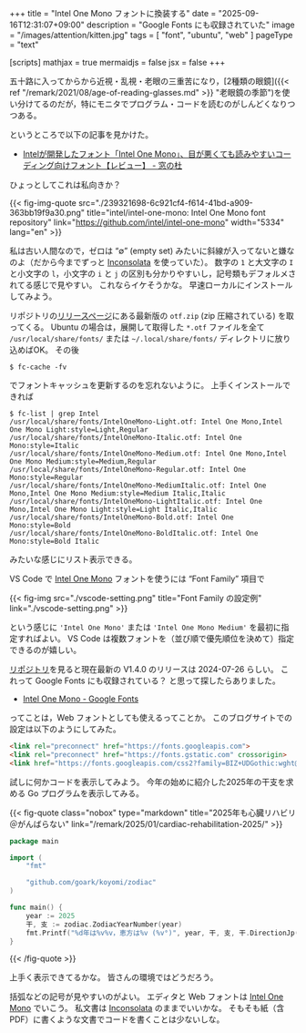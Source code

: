 +++
title = "Intel One Mono フォントに換装する"
date =  "2025-09-16T12:31:07+09:00"
description = "Google Fonts にも収録されていた"
image = "/images/attention/kitten.jpg"
tags = [ "font", "ubuntu", "web" ]
pageType = "text"

[scripts]
  mathjax = true
  mermaidjs = false
  jsx = false
+++

五十路に入ってからから近視・乱視・老眼の三重苦になり，[2種類の眼鏡]({{< ref "/remark/2021/08/age-of-reading-glasses.md" >}} "老眼鏡の季節")を使い分けてるのだが，特にモニタでプログラム・コードを読むのがしんどくなりつつある。

というところで以下の記事を見かけた。

- [Intelが開発したフォント「Intel One Mono」、目が悪くても読みやすいコーディング向けフォント【レビュー】 - 窓の杜](https://forest.watch.impress.co.jp/docs/review/2046577.html)

ひょっとしてこれは私向きか？

{{< fig-img-quote src="./239321698-6c921cf4-f614-41bd-a909-363bb19f9a30.png" title="intel/intel-one-mono: Intel One Mono font repository" link="https://github.com/intel/intel-one-mono" width="5334" lang="en" >}}

私は古い人間なので，ゼロは “$\emptyset$” (empty set) みたいに斜線が入ってないと嫌なのよ（だから今までずっと [Inconsolata] を使っていた）。
数字の `1` と大文字の `I` と小文字の `l`，小文字の `i` と `j` の区別も分かりやすいし，記号類もデフォルメされてる感じで見やすい。
これならイケそうかな。
早速ローカルにインストールしてみよう。

リポジトリの[リリースページ](https://github.com/intel/intel-one-mono/releases "Releases · intel/intel-one-mono")にある最新版の `otf.zip` (zip 圧縮されている) を取ってくる。
Ubuntu の場合は，展開して取得した `*.otf` ファイルを全て `/usr/local/share/fonts/` または `~/.local/share/fonts/` ディレクトリに放り込めばOK。
その後

```text
$ fc-cache -fv
```

でフォントキャッシュを更新するのを忘れないように。
上手くインストールできれば

```text
$ fc-list | grep Intel
/usr/local/share/fonts/IntelOneMono-Light.otf: Intel One Mono,Intel One Mono Light:style=Light,Regular
/usr/local/share/fonts/IntelOneMono-Italic.otf: Intel One Mono:style=Italic
/usr/local/share/fonts/IntelOneMono-Medium.otf: Intel One Mono,Intel One Mono Medium:style=Medium,Regular
/usr/local/share/fonts/IntelOneMono-Regular.otf: Intel One Mono:style=Regular
/usr/local/share/fonts/IntelOneMono-MediumItalic.otf: Intel One Mono,Intel One Mono Medium:style=Medium Italic,Italic
/usr/local/share/fonts/IntelOneMono-LightItalic.otf: Intel One Mono,Intel One Mono Light:style=Light Italic,Italic
/usr/local/share/fonts/IntelOneMono-Bold.otf: Intel One Mono:style=Bold
/usr/local/share/fonts/IntelOneMono-BoldItalic.otf: Intel One Mono:style=Bold Italic
```

みたいな感じにリスト表示できる。

VS Code で [Intel One Mono] フォントを使うには “Font Family” 項目で

{{< fig-img src="./vscode-setting.png" title="Font Family の設定例" link="./vscode-setting.png" >}}

という感じに `'Intel One Mono'` または `'Intel One Mono Medium'` を最初に指定すればよい。
VS Code は複数フォントを（並び順で優先順位を決めて）指定できるのが嬉しい。

[リポジトリ][Intel One Mono]を見ると現在最新の V1.4.0 のリリースは 2024-07-26 らしい。
これって Google Fonts にも収録されている？ と思って探したらありました。

- [Intel One Mono - Google Fonts](https://fonts.google.com/specimen/Intel+One+Mono)

ってことは，Web フォントとしても使えるってことか。
このブログサイトでの設定は以下のようにしてみた。

```html
<link rel="preconnect" href="https://fonts.googleapis.com">
<link rel="preconnect" href="https://fonts.gstatic.com" crossorigin>
<link href="https://fonts.googleapis.com/css2?family=BIZ+UDGothic:wght@400;700&family=BIZ+UDMincho:wght@400;700&family=Intel+One+Mono:ital,wght@0,300..700;1,300..700&family=Noto+Color+Emoji&family=Noto+Sans:ital,wght@0,100..900;1,100..900&family=Noto+Serif:wght@100..900&display=swap" rel="stylesheet">
```

試しに何かコードを表示してみよう。
今年の始めに紹介した2025年の干支を求める Go プログラムを表示してみる。

{{< fig-quote class="nobox" type="markdown" title="2025年も心臓リハビリ＠がんばらない" link="/remark/2025/01/cardiac-rehabilitation-2025/" >}}
```go
package main

import (
    "fmt"

    "github.com/goark/koyomi/zodiac"
)

func main() {
    year := 2025
    干, 支 := zodiac.ZodiacYearNumber(year)
    fmt.Printf("%d年は%v%v，恵方は%v (%v°)", year, 干, 支, 干.DirectionJp(), 干.Direction())
}
```
{{< /fig-quote >}}

上手く表示できてるかな。
皆さんの環境ではどうだろう。

括弧などの記号が見やすいのがよい。
エディタと Web フォントは [Intel One Mono] でいこう。
私文書は [Inconsolata] のままでいいかな。
そもそも紙（含PDF）に書くような文書でコードを書くことは少ないしな。

[Intel One Mono]: https://github.com/intel/intel-one-mono "intel/intel-one-mono: Intel One Mono font repository"
[Inconsolata]: http://www.levien.com/type/myfonts/inconsolata.html "Inconsolata"
